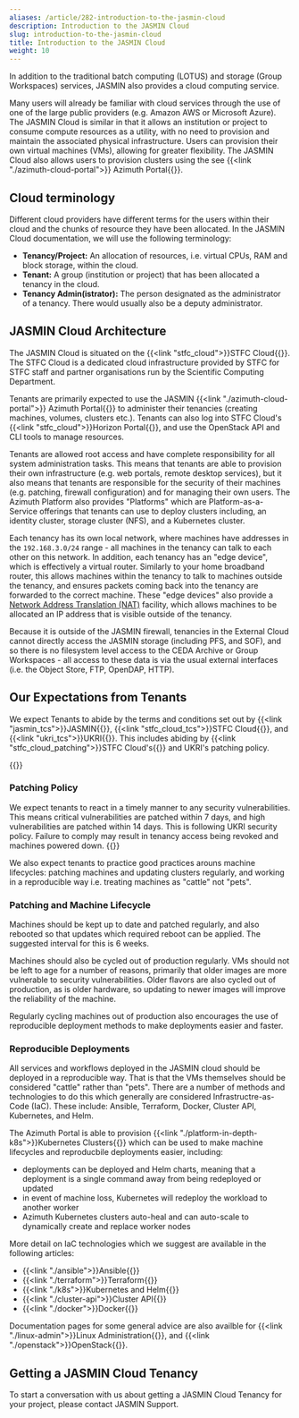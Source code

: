 ```yaml
---
aliases: /article/282-introduction-to-the-jasmin-cloud
description: Introduction to the JASMIN Cloud
slug: introduction-to-the-jasmin-cloud
title: Introduction to the JASMIN Cloud
weight: 10
---
```


In addition to the traditional batch computing (LOTUS) and storage (Group
Workspaces) services, JASMIN also provides a cloud computing service.

Many users will already be familiar with cloud services through the use of one
of the large public providers (e.g. Amazon AWS or Microsoft Azure). The JASMIN
Cloud is similar in that it allows an institution or project to consume
compute resources as a utility, with no need to provision and maintain the
associated physical infrastructure. Users can provision their own virtual
machines (VMs), allowing for greater
flexibility. The JASMIN Cloud also allows users to provision clusters using the
see {{<link "./azimuth-cloud-portal">}} Azimuth Portal{{</link>}}.

## Cloud terminology

Different cloud providers have different terms for the users within their
cloud and the chunks of resource they have been allocated. In the JASMIN Cloud
documentation, we will use the following terminology:

- **Tenancy/Project:** An allocation of resources, i.e. virtual CPUs, RAM and block storage, within the cloud.
- **Tenant:** A group (institution or project) that has been allocated a tenancy in the cloud.
- **Tenancy Admin(istrator):** The person designated as the administrator of a tenancy. There would usually also be a deputy administrator.

## JASMIN Cloud Architecture

The JASMIN Cloud is situated on the {{<link "stfc_cloud">}}STFC Cloud{{</link>}}.
The STFC Cloud is a dedicated cloud infrastructure provided by STFC for STFC staff
and partner organisations run by the Scientific Computing Department.

Tenants are primarily expected to use the JASMIN {{<link "./azimuth-cloud-portal">}} Azimuth Portal{{</link>}}
to administer their tenancies (creating machines, volumes, clusters etc.).
Tenants can also log into STFC Cloud's {{<link "stfc_cloud">}}Horizon Portal{{</link>}},
and use the OpenStack API and CLI tools to manage resources.

Tenants are allowed root access and have complete responsibility for all system administration
tasks. This means that tenants are able to provision their own infrastructure
(e.g. web portals, remote desktop services), but it also means that tenants
are responsible for the security of their machines (e.g. patching, firewall
configuration) and for managing their own users.
The Azimuth Platform also provides "Platforms" which are Platform-as-a-Service
offerings that tenants can use to deploy clusters including, an identity cluster,
storage cluster (NFS), and a Kubernetes cluster.

Each tenancy has its own local network, where machines have addresses in the
`192.168.3.0/24` range - all machines in the tenancy can talk to each other
on this network. In addition, each tenancy has an "edge device", which is
effectively a virtual router. Similarly to your home broadband router, this
allows machines within the tenancy to talk to machines outside the tenancy,
and ensures packets coming back into the tenancy are forwarded to the correct
machine. These "edge devices" also provide a [Network Address Translation
(NAT)](https://en.wikipedia.org/wiki/Network_address_translation) facility,
which allows machines to be allocated an IP address that is visible outside of
the tenancy.

Because it is outside of the JASMIN firewall, tenancies in the External Cloud
cannot directly access the JASMIN storage (including PFS, and SOF), and so
there is no filesystem level access to the CEDA Archive or Group Workspaces -
all access to these data is via the usual external interfaces (i.e. the Object
Store, FTP, OpenDAP, HTTP).


## Our Expectations from Tenants

We expect Tenants to abide by the terms and conditions set out by
{{<link "jasmin_tcs">}}JASMIN{{</link>}}, {{<link "stfc_cloud_tcs">}}STFC Cloud{{</link>}},
and {{<link "ukri_tcs">}}UKRI{{</link>}}.
This includes abiding by {{<link "stfc_cloud_patching">}}STFC Cloud's{{</link>}} and UKRI's patching policy.

{{<alert type="info">}}

### Patching Policy

We expect tenants to react in a timely manner to any security vulnerabilities.
This means critical vulnerabilities are patched within 7 days, and high
vulnerabilities are patched within 14 days. This is following UKRI security
policy. Failure to comply may result in tenancy access being revoked and
machines powered down.
{{</alert>}}

We also expect tenants to practice good practices arouns machine lifecycles:
patching machines and updating clusters regularly, and working in a reproducible
way i.e. treating machines as "cattle" not "pets".

### Patching and Machine Lifecycle

Machines should be kept up to date and patched regularly, and also rebooted so that
updates which required reboot can be applied. The suggested interval for this is 6
weeks.

Machines should also be cycled out of production regularly. VMs should not be left
to age for a number of reasons, primarily that older images are more vulnerable to
security vulnerabilities. Older flavors are also cycled out of production, as is 
older hardware, so updating to newer images will improve the reliability of the machine.

Regularly cycling machines out of production also encourages the use of reproducible deployment
methods to make deployments easier and faster.

### Reproducible Deployments

All services and workflows deployed in the JASMIN cloud should be deployed in a reproducible way.
That is that the VMs themselves should be considered "cattle" rather than "pets". There are
a number of methods and technologies to do this which generally are considered
Infrastructre-as-Code (IaC). These include: Ansible, Terraform, Docker, Cluster API,
Kubernetes, and Helm.

The Azimuth Portal is able to provision {{<link "./platform-in-depth-k8s">}}Kubernetes Clusters{{</link>}}
which can be used to make machine lifecycles and reproducbile deployments easier,
including:
- deployments can be deployed and Helm charts, meaning that a deployment is a single 
command away from being redeployed or updated
- in event of machine loss, Kubernetes will redeploy the workload to another worker
- Azimuth Kubernetes clusters auto-heal and can auto-scale to dynamically create and
replace worker nodes

More detail on IaC technologies which we suggest are available in the following articles:
- {{<link "./ansible">}}Ansible{{</link>}}
- {{<link "./terraform">}}Terraform{{</link>}}
- {{<link "./k8s">}}Kubernetes and Helm{{</link>}}
- {{<link "./cluster-api">}}Cluster API{{</link>}}
- {{<link "./docker">}}Docker{{</link>}}

Documentation pages for some general advice are also availble for
{{<link "./linux-admin">}}Linux Administration{{</link>}},
and {{<link "./openstack">}}OpenStack{{</link>}}.


## Getting a JASMIN Cloud Tenancy

To start a conversation with us about getting a JASMIN Cloud Tenancy for your
project, please contact JASMIN Support.
